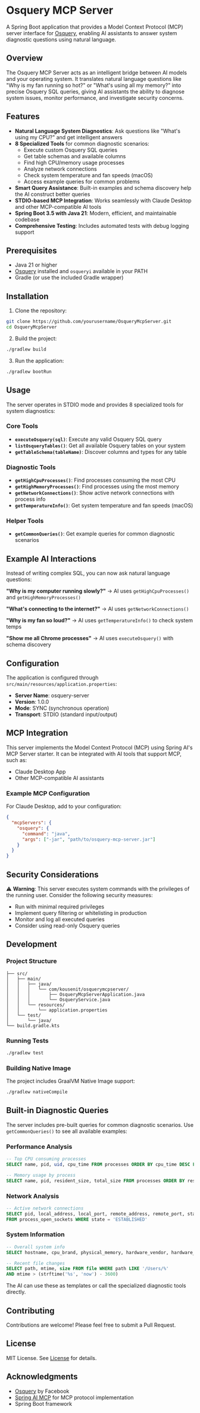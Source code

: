# Osquery MCP Server

A Spring Boot application that provides a Model Context Protocol (MCP) server interface for [Osquery](https://osquery.io/), enabling AI assistants to answer system diagnostic questions using natural language.

## Overview

The Osquery MCP Server acts as an intelligent bridge between AI models and your operating system. It translates natural language questions like "Why is my fan running so hot?" or "What's using all my memory?" into precise Osquery SQL queries, giving AI assistants the ability to diagnose system issues, monitor performance, and investigate security concerns.

## Features

- **Natural Language System Diagnostics**: Ask questions like "What's using my CPU?" and get intelligent answers
- **8 Specialized Tools** for common diagnostic scenarios:
  - Execute custom Osquery SQL queries
  - Get table schemas and available columns
  - Find high CPU/memory usage processes
  - Analyze network connections
  - Check system temperature and fan speeds (macOS)
  - Access example queries for common problems
- **Smart Query Assistance**: Built-in examples and schema discovery help the AI construct better queries
- **STDIO-based MCP Integration**: Works seamlessly with Claude Desktop and other MCP-compatible AI tools
- **Spring Boot 3.5 with Java 21**: Modern, efficient, and maintainable codebase
- **Comprehensive Testing**: Includes automated tests with debug logging support

## Prerequisites

- Java 21 or higher
- [Osquery](https://osquery.io/downloads/official) installed and `osqueryi` available in your PATH
- Gradle (or use the included Gradle wrapper)

## Installation

1. Clone the repository:
```bash
git clone https://github.com/yourusername/OsqueryMcpServer.git
cd OsqueryMcpServer
```

2. Build the project:
```bash
./gradlew build
```

3. Run the application:
```bash
./gradlew bootRun
```

## Usage

The server operates in STDIO mode and provides 8 specialized tools for system diagnostics:

### Core Tools
- **`executeOsquery(sql)`**: Execute any valid Osquery SQL query
- **`listOsqueryTables()`**: Get all available Osquery tables on your system
- **`getTableSchema(tableName)`**: Discover columns and types for any table

### Diagnostic Tools
- **`getHighCpuProcesses()`**: Find processes consuming the most CPU
- **`getHighMemoryProcesses()`**: Find processes using the most memory
- **`getNetworkConnections()`**: Show active network connections with process info
- **`getTemperatureInfo()`**: Get system temperature and fan speeds (macOS)

### Helper Tools
- **`getCommonQueries()`**: Get example queries for common diagnostic scenarios

## Example AI Interactions

Instead of writing complex SQL, you can now ask natural language questions:

**"Why is my computer running slowly?"** → AI uses `getHighCpuProcesses()` and `getHighMemoryProcesses()`

**"What's connecting to the internet?"** → AI uses `getNetworkConnections()`

**"Why is my fan so loud?"** → AI uses `getTemperatureInfo()` to check system temps

**"Show me all Chrome processes"** → AI uses `executeOsquery()` with schema discovery

## Configuration

The application is configured through `src/main/resources/application.properties`:

- **Server Name**: osquery-server
- **Version**: 1.0.0
- **Mode**: SYNC (synchronous operation)
- **Transport**: STDIO (standard input/output)

## MCP Integration

This server implements the Model Context Protocol (MCP) using Spring AI's MCP Server starter. It can be integrated with AI tools that support MCP, such as:

- Claude Desktop App
- Other MCP-compatible AI assistants

### Example MCP Configuration

For Claude Desktop, add to your configuration:

```json
{
  "mcpServers": {
    "osquery": {
      "command": "java",
      "args": ["-jar", "path/to/osquery-mcp-server.jar"]
    }
  }
}
```

## Security Considerations

⚠️ **Warning**: This server executes system commands with the privileges of the running user. Consider the following security measures:

- Run with minimal required privileges
- Implement query filtering or whitelisting in production
- Monitor and log all executed queries
- Consider using read-only Osquery queries

## Development

### Project Structure

```
├── src/
│   ├── main/
│   │   ├── java/
│   │   │   └── com/kousenit/osquerymcpserver/
│   │   │       ├── OsqueryMcpServerApplication.java
│   │   │       └── OsqueryService.java
│   │   └── resources/
│   │       └── application.properties
│   └── test/
│       └── java/
└── build.gradle.kts
```

### Running Tests

```bash
./gradlew test
```

### Building Native Image

The project includes GraalVM Native Image support:

```bash
./gradlew nativeCompile
```

## Built-in Diagnostic Queries

The server includes pre-built queries for common diagnostic scenarios. Use `getCommonQueries()` to see all available examples:

### Performance Analysis
```sql
-- Top CPU consuming processes
SELECT name, pid, uid, cpu_time FROM processes ORDER BY cpu_time DESC LIMIT 10

-- Memory usage by process  
SELECT name, pid, resident_size, total_size FROM processes ORDER BY resident_size DESC LIMIT 10
```

### Network Analysis
```sql
-- Active network connections
SELECT pid, local_address, local_port, remote_address, remote_port, state 
FROM process_open_sockets WHERE state = 'ESTABLISHED'
```

### System Information
```sql
-- Overall system info
SELECT hostname, cpu_brand, physical_memory, hardware_vendor, hardware_model FROM system_info

-- Recent file changes
SELECT path, mtime, size FROM file WHERE path LIKE '/Users/%' 
AND mtime > (strftime('%s', 'now') - 3600)
```

The AI can use these as templates or call the specialized diagnostic tools directly.

## Contributing

Contributions are welcome! Please feel free to submit a Pull Request.

## License

MIT License. See [License](LICENSE) for details.

## Acknowledgments

- [Osquery](https://osquery.io/) by Facebook
- [Spring AI MCP](https://spring.io/projects/spring-ai) for MCP protocol implementation
- Spring Boot framework